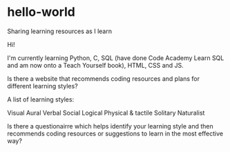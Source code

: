 # hello-world
Sharing learning resources as I learn

Hi!

I'm currently learning Python, C, SQL (have done Code Academy Learn SQL and am now onto a Teach Yourself book), HTML, CSS and JS.  

Is there a website that recommends coding resources and plans for different learning styles?

A list of learning styles:

Visual 
Aural 
Verbal 
Social 
Logical 
Physical & tactile 
Solitary 
Naturalist 

Is there a questionairre which helps identify your learning style and then recommends coding resources or suggestions to learn in the most effective way?



